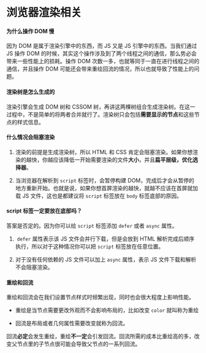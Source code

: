# 浏览器渲染相关

<a name="wfofgf"></a>
#### [](#wfofgf)为什么操作 DOM 慢
因为 DOM 是属于渲染引擎中的东西，而 JS 又是 JS 引擎中的东西。当我们通过 JS 操作 DOM 的时候，其实这个操作涉及到了两个线程之间的通信，那么势必会带来一些性能上的损耗。操作 DOM 次数一多，也就等同于一直在进行线程之间的通信，并且操作 DOM 可能还会带来重绘回流的情况，所以也就导致了性能上的问题。

<a name="ipq7sm"></a>
#### [](#ipq7sm)渲染树是怎么生成的
渲染引擎会生成 DOM 树和 CSSOM 树，再讲这两棵树组合生成渲染树。在这一过程中，不是简单的将两者合并就行了。渲染树只会包括**需要显示的节点**和这些节点的样式信息。

<a name="bxgyob"></a>
#### [](#bxgyob)什么情况会阻塞渲染

1. 渲染的前提是生成渲染树，所以 HTML 和 CSS 肯定会阻塞渲染。如果你想渲染的越快，你越应该降低一开始需要渲染的文件**大小**，并且**扁平层级，优化选择器**。

2. 当浏览器在解析到 `script` 标签时，会暂停构建 DOM，完成后才会从暂停的地方重新开始。也就是说，如果你想首屏渲染的越快，就越不应该在首屏就加载 JS 文件，这也是都建议将 `script` 标签放在 `body` 标签底部的原因。


<a name="oi2vei"></a>
#### [](#oi2vei) script 标签一定要放在底部吗？
答案是否定的。因为你可以给 `script` 标签添加 `defer` 或者 `async` 属性。

1.  `defer` 属性表示该 JS 文件会并行下载，但是会放到 HTML 解析完成后顺序执行，所以对于这种情况你可以把 `script` 标签放在任意位置。

2. 对于没有任何依赖的 JS 文件可以加上 `async` 属性，表示 JS 文件下载和解析不会阻塞渲染。


<a name="q8lrrb"></a>
#### [](#q8lrrb)重绘和回流
重绘和回流会在我们设置节点样式时频繁出现，同时也会很大程度上影响性能。

- 重绘是当节点需要更改外观而不会影响布局的，比如改变 `color` 就叫称为重绘

- 回流是布局或者几何属性需要改变就称为回流。


回流**必定**会发生重绘，重绘**不一定**会引发回流。回流所需的成本比重绘高的多，改变父节点里的子节点很可能会导致父节点的一系列回流。

